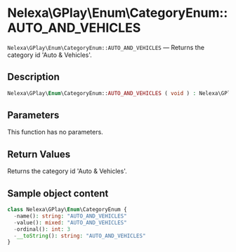 # Nelexa\GPlay\Enum\CategoryEnum::AUTO_AND_VEHICLES
`Nelexa\GPlay\Enum\CategoryEnum::AUTO_AND_VEHICLES` — Returns the category id 'Auto & Vehicles'.

## Description
```php
Nelexa\GPlay\Enum\CategoryEnum::AUTO_AND_VEHICLES ( void ) : Nelexa\GPlay\Enum\CategoryEnum
```

## Parameters
This function has no parameters.

## Return Values
Returns the category id 'Auto & Vehicles'.

## Sample object content
```php
class Nelexa\GPlay\Enum\CategoryEnum {
  -name(): string: "AUTO_AND_VEHICLES"
  -value(): mixed: "AUTO_AND_VEHICLES"
  -ordinal(): int: 3
  -__toString(): string: "AUTO_AND_VEHICLES"
}
```
